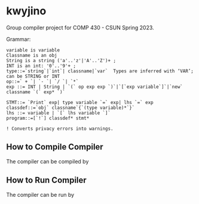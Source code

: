 # kwyjino
Group compiler project for COMP 430 - CSUN Spring 2023.

Grammar:
```
variable is variable
Classname is an obj
String is a string ('a'..'z'|'A'..'Z')+ ;
INT is an int: '0'..'9'+ ;
type::=`string`|`int`| classname|`var`	Types are inferred with ‘VAR’; can be STRING or INT
op::=` + `| `- `| `/ `| `*`
exp ::= INT | String | `(` op exp exp `)`|`[`exp variable`]`|`new` classname `(` exp* `)`

STMT::= `Print` exp| type variable `=` exp| lhs `=` exp
classdef::=`obj` classname`{`(type variable)*`}`
lhs ::= variable | `[` lhs variable `]`
program::=[`!`] classdef* stmt*

! Converts privacy errors into warnings.
```

## How to Compile Compiler

The compiler can be compiled by

## How to Run Compiler

The compiler can be run by
